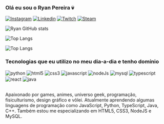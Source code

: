 ### Olá eu sou o Ryan Pereira 💀

[![Instagram](https://img.shields.io/badge/Instagram-E4405F?style=for-the-badge&logo=instagram&logoColor=white)](https://www.instagram.com/ryyyyyyyansaurus.js/)
[![Linkedin](https://img.shields.io/badge/LinkedIn-0077B5?style=for-the-badge&logo=linkedin&logoColor=white)](https://www.linkedin.com/in/ryan-silva-0b16b6279/)
[![Twitch](https://img.shields.io/badge/Twitch-9146FF?style=for-the-badge&logo=twitch&logoColor=white)](https://www.twitch.tv/ryyyyyanz)
[![Steam](https://img.shields.io/badge/Steam-000000?style=for-the-badge&logo=steam&logoColor=white)](https://steamcommunity.com/profiles/76561199511325014/)

![Ryan GitHub stats](https://github-readme-stats.vercel.app/api?username=RyanPSilvaa&show_icons=true&theme=Rank)

![Top Langs](https://github-readme-stats.vercel.app/api/top-langs/?username=RyanPSilvaa&langs_count=8)

![Top Langs](https://github-readme-stats.vercel.app/api/top-langs/?username=RyanPSilvaa&hide_progress=true)








### Tecnologias que eu utilizo no meu dia-a-dia e tenho domínio

<div>
    <img align="center" alt="python" src="https://img.shields.io/badge/Python-14354C?style=for-the-badge&logo=python&logoColor=white">
    <img align="center" alt="html5" src="https://img.shields.io/badge/HTML5-E34F26?style=for-the-badge&logo=html5&logoColor=white">
    <img align="center" alt="css3" src="https://img.shields.io/badge/CSS3-1572B6?style=for-the-badge&logo=css3&logoColor=white">
    <img align="center" alt="javascript" src="https://img.shields.io/badge/JavaScript-F7DF1E?style=for-the-badge&logo=javascript&logoColor=black">
    <img align="center" alt="nodeJs" src="https://img.shields.io/badge/Node.js-43853D?style=for-the-badge&logo=node.js&logoColor=white">
    <img align="center" alt="mysql" src="https://img.shields.io/badge/MySQL-00000F?style=for-the-badge&logo=mysql&logoColor=white">
    <img align="center" alt="typescript" src="https://img.shields.io/badge/TypeScript-007ACC?style=for-the-badge&logo=typescript&logoColor=white">
    <img align="center" alt="react" src="https://img.shields.io/badge/React-20232A?style=for-the-badge&logo=react&logoColor=61DAFB">
    <img align="center" alt="java" src="https://img.shields.io/badge/Java-ED8B00?style=for-the-badge&logo=openjdk&logoColor=white">
</div><br>

Apaixonado por games, animes, universo geek, programação, fisiculturismo, design gráfico e vôlei. Atualmente aprendendo algumas linguagens de programação como JavaScript, Python, TypeScript, Java, C++. Também estou me especializando em HTML5, CSS3, NodeJS e MySQL.



